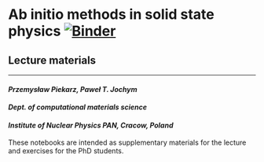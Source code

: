 # Ab initio methods in solid state physics [![Binder](https://mybinder.org/badge_logo.svg)](https://mybinder.org/v2/gh/jochym/ab-initio-methods/HEAD?urlpath=lab)
## Lecture materials
---
#### *Przemysław Piekarz, Paweł T. Jochym*
#### *Dept. of computational materials science*
#### *Institute of Nuclear Physics PAN, Cracow, Poland*

These notebooks are intended as supplementary materials for the lecture and exercises for the PhD students.

